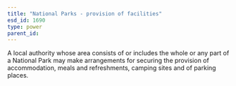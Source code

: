 ```yaml
---
title: "National Parks - provision of facilities"
esd_id: 1690
type: power
parent_id:  
---
```


A local authority whose area consists of or includes the whole or any part of a National Park may make arrangements for securing the provision of accommodation, meals and refreshments, camping sites and of parking places.

